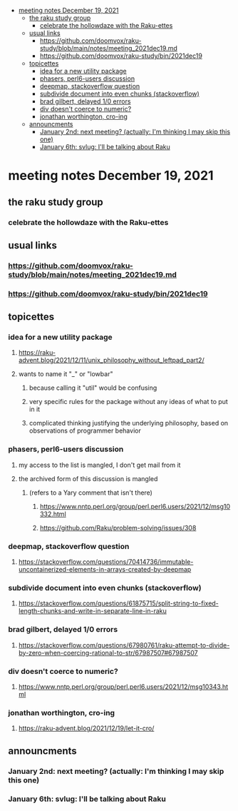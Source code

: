 - [meeting notes December 19, 2021](#org63c22bd)
  - [the raku study group](#org80b1532)
    - [celebrate the hollowdaze with the Raku-ettes](#orga6c0419)
  - [usual links](#org97fb6fe)
    - [<https://github.com/doomvox/raku-study/blob/main/notes/meeting_2021dec19.md>](#org7002a2e)
    - [<https://github.com/doomvox/raku-study/bin/2021dec19>](#org62584ac)
  - [topicettes](#orgc6e518c)
    - [idea for a new utility package](#orgd1819fe)
    - [phasers, perl6-users discussion](#orgbc6ea25)
    - [deepmap, stackoverflow question](#org3b021f3)
    - [subdivide document into even chunks (stackoverflow)](#orgdb4c95f)
    - [brad gilbert, delayed 1/0 errors](#orga9e1afe)
    - [div doesn't coerce to numeric?](#orgc25b4e3)
    - [jonathan worthington, cro-ing](#orge431493)
  - [announcments](#org3c734e3)
    - [January 2nd: next meeting?  (actually: I'm thinking I may skip this one)](#org4302b9c)
    - [January 6th: svlug: I'll be talking about Raku](#org1906a65)


<a id="org63c22bd"></a>

# meeting notes December 19, 2021


<a id="org80b1532"></a>

## the raku study group


<a id="orga6c0419"></a>

### celebrate the hollowdaze with the Raku-ettes


<a id="org97fb6fe"></a>

## usual links


<a id="org7002a2e"></a>

### <https://github.com/doomvox/raku-study/blob/main/notes/meeting_2021dec19.md>


<a id="org62584ac"></a>

### <https://github.com/doomvox/raku-study/bin/2021dec19>


<a id="orgc6e518c"></a>

## topicettes


<a id="orgd1819fe"></a>

### idea for a new utility package

1.  <https://raku-advent.blog/2021/12/11/unix_philosophy_without_leftpad_part2/>

2.  wants to name it "\_" or "lowbar"

    1.  because calling it "util" would be confusing
    
    2.  very specific rules for the package without any ideas of what to put in it
    
    3.  complicated thinking justifying the underlying philosophy, based on observations of programmer behavior


<a id="orgbc6ea25"></a>

### phasers, perl6-users discussion

1.  my access to the list is mangled, I don't get mail from it

2.  the archived form of this discussion is mangled

    1.  (refers to a Yary comment that isn't there)
    
        1.  <https://www.nntp.perl.org/group/perl.perl6.users/2021/12/msg10332.html>
        
        2.  <https://github.com/Raku/problem-solving/issues/308>


<a id="org3b021f3"></a>

### deepmap, stackoverflow question

1.  <https://stackoverflow.com/questions/70414736/immutable-uncontainerized-elements-in-arrays-created-by-deepmap>


<a id="orgdb4c95f"></a>

### subdivide document into even chunks (stackoverflow)

1.  <https://stackoverflow.com/questions/61875715/split-string-to-fixed-length-chunks-and-write-in-separate-line-in-raku>


<a id="orga9e1afe"></a>

### brad gilbert, delayed 1/0 errors

1.  <https://stackoverflow.com/questions/67980761/raku-attempt-to-divide-by-zero-when-coercing-rational-to-str/67987507#67987507>


<a id="orgc25b4e3"></a>

### div doesn't coerce to numeric?

1.  <https://www.nntp.perl.org/group/perl.perl6.users/2021/12/msg10343.html>


<a id="orge431493"></a>

### jonathan worthington, cro-ing

1.  <https://raku-advent.blog/2021/12/19/let-it-cro/>


<a id="org3c734e3"></a>

## announcments


<a id="org4302b9c"></a>

### January 2nd: next meeting?  (actually: I'm thinking I may skip this one)


<a id="org1906a65"></a>

### January 6th: svlug: I'll be talking about Raku
